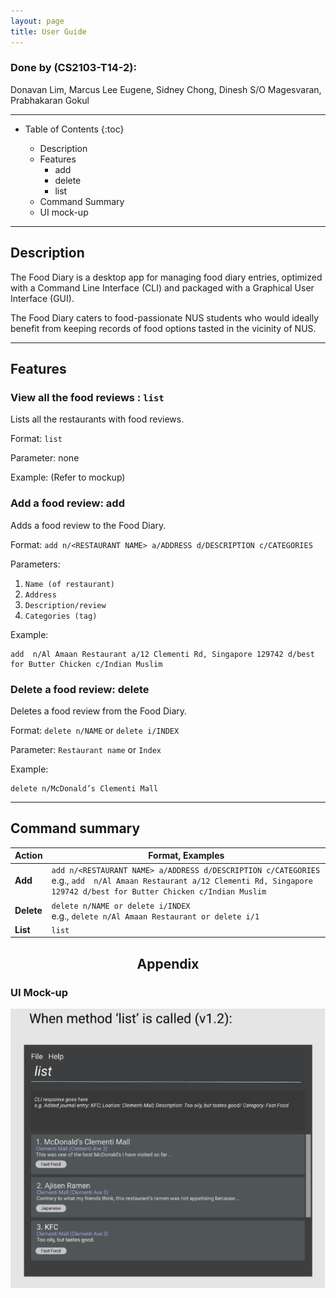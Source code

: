 ```yaml
---
layout: page
title: User Guide
---
```


###  Done by (CS2103-T14-2):
Donavan Lim, Marcus Lee Eugene, Sidney Chong, Dinesh S/O Magesvaran, Prabhakaran Gokul

---

* Table of Contents
{:toc}
  
    * Description
    * Features
        * add
        * delete
        * list
    * Command Summary
    * UI mock-up
    
--------------------------------------------------------------------------------------------------------------------
## Description

The Food Diary is a desktop app for managing food diary entries, optimized with a Command Line Interface (CLI) and packaged with a Graphical User Interface (GUI).

The Food Diary caters to food-passionate NUS students who would ideally benefit from keeping records of food options tasted in the vicinity of NUS.

--------------------------------------------------------------------------------------------------------------------

## Features

### View all the food reviews : `list`

Lists all the restaurants with food reviews.

Format: `list`

Parameter: none

Example:
(Refer to mockup)

### Add a food review: add

Adds a food review to the Food Diary.

Format: `add n/<RESTAURANT NAME> a/ADDRESS d/DESCRIPTION c/CATEGORIES`   
    
Parameters:
    
   1. `Name (of restaurant)`
   2. `Address`
   3. `Description/review`
   4. `Categories (tag)`

Example:
    
    add  n/Al Amaan Restaurant a/12 Clementi Rd, Singapore 129742 d/best for Butter Chicken c/Indian Muslim 
    
    
### Delete a food review: delete
    
Deletes a food review from the Food Diary.

Format: `delete n/NAME` or `delete i/INDEX`

Parameter: `Restaurant name` or `Index`
   
Example:
   
    delete n/McDonald’s Clementi Mall

-------------------------------------------------------------------------------------

## Command summary

Action | Format, Examples
--------|------------------
**Add** | `add n/<RESTAURANT NAME> a/ADDRESS d/DESCRIPTION c/CATEGORIES` <br> e.g., `add  n/Al Amaan Restaurant a/12 Clementi Rd, Singapore 129742 d/best for Butter Chicken c/Indian Muslim`
**Delete** | `delete n/NAME or delete i/INDEX` <br> e.g., `delete n/Al Amaan Restaurant or delete i/1`
**List** | `list`

## <center> **Appendix** </center> 

### UI Mock-up 

![Ui Mock-up](images/UiMockUp.png)
